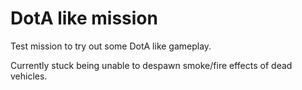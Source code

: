 # DotA like mission

Test mission to try out some DotA like gameplay.

Currently stuck being unable to despawn smoke/fire effects of dead vehicles.
